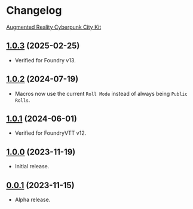 # Changelog

[Augmented Reality Cyberpunk City Kit](https://foundryvtt.com/packages/augmented-reality-foundry)

## [1.0.3](https://github.com/jendave/augmented-reality/commits/main) (2025-02-25)

* Verified for Foundry v13.

## [1.0.2](https://github.com/jendave/augmented-reality/commits/main) (2024-07-19)

* Macros now use the current `Roll Mode` instead of always being `Public Rolls`.

## [1.0.1](https://github.com/jendave/augmented-reality/commits/main) (2024-06-01)

* Verified for FoundryVTT v12.

## [1.0.0](https://github.com/jendave/augmented-reality/commits/main) (2023-11-19)

* Initial release.

## [0.0.1](https://github.com/jendave/augmented-reality/commits/main) (2023-11-15)

* Alpha release.
